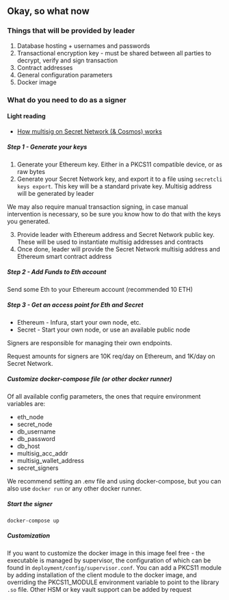 ## Okay, so what now

### Things that will be provided by leader

1. Database hosting + usernames and passwords
2. Transactional encryption key - must be shared between all parties to decrypt, verify and sign transaction
3. Contract addresses
4. General configuration parameters
5. Docker image

### What do you need to do as a signer

#### Light reading

* [How multisig on Secret Network (& Cosmos) works](https://hub.cosmos.network/master/resources/gaiacli.html)

##### Step 1 - Generate your keys
1. Generate your Ethereum key. Either in a PKCS11 compatible device, or as raw bytes
2. Generate your Secret Network key, and export it to a file using `secretcli keys export`. This key will be a standard private key. Multisig address will be generated by leader

We may also require manual transaction signing, in case manual intervention is necessary, 
so be sure you know how to do that with the keys you generated.

3. Provide leader with Ethereum address and Secret Network public key. These will be used to instantiate multisig addresses and contracts
4. Once done, leader will provide the Secret Network multisig address and Ethereum smart contract address

##### Step 2 - Add Funds to Eth account
Send some Eth to your Ethereum account (recommended 10 ETH)

##### Step 3 - Get an access point for Eth and Secret
* Ethereum - Infura, start your own node, etc.
* Secret - Start your own node, or use an available public node

Signers are responsible for managing their own endpoints. 

Request amounts for signers are 10K req/day on Ethereum, and 1K/day on Secret Network.

##### Customize docker-compose file (or other docker runner)

Of all available config parameters, the ones that require environment variables are:

* eth_node
* secret_node
* db_username
* db_password
* db_host
* multisig_acc_addr
* multisig_wallet_address
* secret_signers

We recommend setting an .env file and using docker-compose, but you can also use `docker run` or any other docker runner.

##### Start the signer

`docker-compose up`

##### Customization

If you want to customize the docker image in this image feel free - the executable is managed by supervisor, the configuration
of which can be found in `deployment/config/supervisor.conf`.
You can add a PKCS11 module by adding installation of the client module to the docker image, and
overriding the PKCS11_MODULE environment variable to point to the library `.so` file. Other HSM or key vault support can be added by request 
